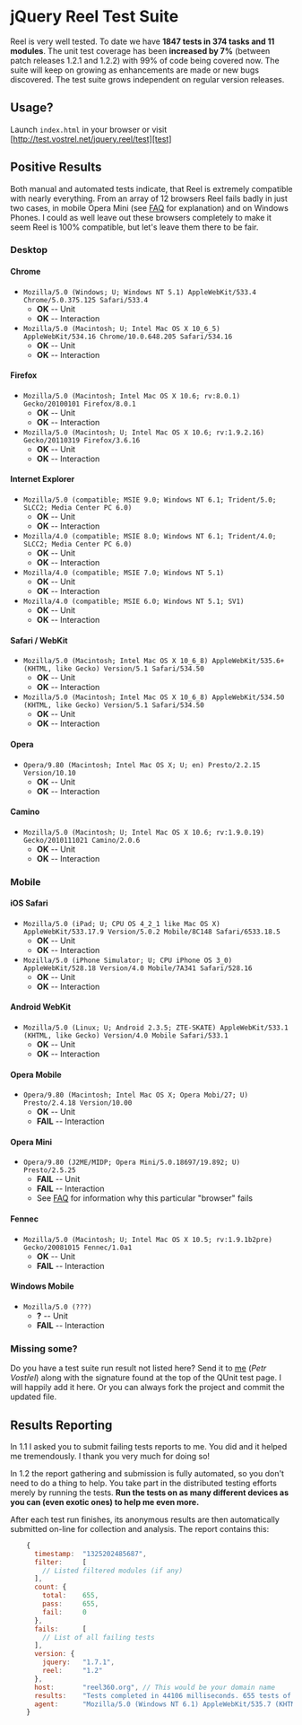 jQuery Reel Test Suite
======================

Reel is very well tested. To date we have **1847 tests in 374 tasks and 11 modules**.
The unit test coverage has been **increased by 7%** (between patch releases 1.2.1 and 1.2.2)
with 99% of code being covered now. The suite will keep on growing as enhancements are made
or new bugs discovered. The test suite grows independent on regular version releases.

Usage?
------

Launch `index.html` in your browser or visit [http://test.vostrel.net/jquery.reel/test][test]


Positive Results
----------------

Both manual and automated tests indicate, that Reel is extremely compatible with nearly everything.
From an array of 12 browsers Reel fails badly in just two cases, in mobile Opera Mini
(see [FAQ][FAQ] for explanation) and on Windows Phones. I could as well leave out these browsers 
completely to make it seem Reel is 100% compatible, but let's leave them there to be fair.


### Desktop

#### Chrome

* `Mozilla/5.0 (Windows; U; Windows NT 5.1) AppleWebKit/533.4 Chrome/5.0.375.125 Safari/533.4`
  * **OK** -- Unit
  * **OK** -- Interaction
* `Mozilla/5.0 (Macintosh; U; Intel Mac OS X 10_6_5) AppleWebKit/534.16 Chrome/10.0.648.205 Safari/534.16`
  * **OK** -- Unit
  * **OK** -- Interaction


#### Firefox

* `Mozilla/5.0 (Macintosh; Intel Mac OS X 10.6; rv:8.0.1) Gecko/20100101 Firefox/8.0.1`
  * **OK** -- Unit
  * **OK** -- Interaction
* `Mozilla/5.0 (Macintosh; U; Intel Mac OS X 10.6; rv:1.9.2.16) Gecko/20110319 Firefox/3.6.16`
  * **OK** -- Unit
  * **OK** -- Interaction


#### Internet Explorer

* `Mozilla/5.0 (compatible; MSIE 9.0; Windows NT 6.1; Trident/5.0; SLCC2; Media Center PC 6.0)`
  * **OK** -- Unit
  * **OK** -- Interaction
* `Mozilla/4.0 (compatible; MSIE 8.0; Windows NT 6.1; Trident/4.0; SLCC2; Media Center PC 6.0)`
  * **OK** -- Unit
  * **OK** -- Interaction
* `Mozilla/4.0 (compatible; MSIE 7.0; Windows NT 5.1)`
  * **OK** -- Unit
  * **OK** -- Interaction
* `Mozilla/4.0 (compatible; MSIE 6.0; Windows NT 5.1; SV1)`
  * **OK** -- Unit
  * **OK** -- Interaction


#### Safari / WebKit

* `Mozilla/5.0 (Macintosh; Intel Mac OS X 10_6_8) AppleWebKit/535.6+ (KHTML, like Gecko) Version/5.1 Safari/534.50`
  * **OK** -- Unit
  * **OK** -- Interaction
* `Mozilla/5.0 (Macintosh; Intel Mac OS X 10_6_8) AppleWebKit/534.50 (KHTML, like Gecko) Version/5.1 Safari/534.50`
  * **OK** -- Unit
  * **OK** -- Interaction


#### Opera

* `Opera/9.80 (Macintosh; Intel Mac OS X; U; en) Presto/2.2.15 Version/10.10`
  * **OK** -- Unit
  * **OK** -- Interaction


#### Camino
* `Mozilla/5.0 (Macintosh; U; Intel Mac OS X 10.6; rv:1.9.0.19) Gecko/2010111021 Camino/2.0.6`
  * **OK** -- Unit
  * **OK** -- Interaction


### Mobile

#### iOS Safari

* `Mozilla/5.0 (iPad; U; CPU OS 4_2_1 like Mac OS X) AppleWebKit/533.17.9 Version/5.0.2 Mobile/8C148 Safari/6533.18.5`
  * **OK** -- Unit
  * **OK** -- Interaction
* `Mozilla/5.0 (iPhone Simulator; U; CPU iPhone OS 3_0) AppleWebKit/528.18 Version/4.0 Mobile/7A341 Safari/528.16`
  * **OK** -- Unit
  * **OK** -- Interaction


#### Android WebKit

* `Mozilla/5.0 (Linux; U; Android 2.3.5; ZTE-SKATE) AppleWebKit/533.1 (KHTML, like Gecko) Version/4.0 Mobile Safari/533.1`
  * **OK** -- Unit
  * **OK** -- Interaction


#### Opera Mobile

* `Opera/9.80 (Macintosh; Intel Mac OS X; Opera Mobi/27; U) Presto/2.4.18 Version/10.00`
  * **OK** -- Unit
  * **FAIL** -- Interaction


#### Opera Mini

* `Opera/9.80 (J2ME/MIDP; Opera Mini/5.0.18697/19.892; U) Presto/2.5.25`
  * **FAIL** -- Unit
  * **FAIL** -- Interaction
  * See [FAQ][FAQ] for information why this particular "browser" fails


#### Fennec

* `Mozilla/5.0 (Macintosh; U; Intel Mac OS X 10.5; rv:1.9.1b2pre) Gecko/20081015 Fennec/1.0a1`
  * **OK** -- Unit
  * **FAIL** -- Interaction


#### Windows Mobile

* `Mozilla/5.0 (???)`
  * **?** -- Unit
  * **FAIL** -- Interaction


### Missing some?

Do you have a test suite run result not listed here?
Send it to [me][pisi] (_Petr Vostřel_) along with the signature found at the top
of the QUnit test page. I will happily add it here.
Or you can always fork the project and commit the updated file.


Results Reporting
-----------------

In 1.1 I asked you to submit failing tests reports to me. You did and it
helped me tremendously. I thank you very much for doing so!

In 1.2 the report gathering and submission is fully automated, so
you don't need to do a thing to help. You take part in the distributed
testing efforts merely by running the tests. __Run the tests on as
many different devices as you can (even exotic ones) to help me even more.__

After each test run finishes, its anonymous results are then automatically submitted on-line
for collection and analysis. The report contains this:

``` js
    {
      timestamp:  "1325202485687",
      filter:     [
        // Listed filtered modules (if any)
      ],
      count: {
        total:    655,
        pass:     655,
        fail:     0
      },
      fails:      [
        // List of all failing tests
      ],
      version: {
        jquery:   "1.7.1",
        reel:     "1.2"
      },
      host:       "reel360.org", // This would be your domain name
      results:    "Tests completed in 44106 milliseconds. 655 tests of 655 passed, 0 failed.",
      agent:      "Mozilla/5.0 (Windows NT 6.1) AppleWebKit/535.7 (KHTML, like Gecko) Chrome/16.0.912.63 Safari/535.7"
    }
```





[test]:http://test.vostrel.net/jquery.reel/test
[FAQ]:https://github.com/pisi/Reel/wiki/FAQ
[pisi]:mailto:petr@vostrel.cz
